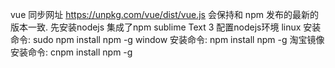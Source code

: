 vue 同步网址 https://unpkg.com/vue/dist/vue.js 会保持和 npm 发布的最新的版本一致.
先安装nodejs 集成了npm
sublime Text 3 配置nodejs环境
linux 安装命令: sudo npm install npm -g
window 安装命令: npm install npm -g
淘宝镜像 安装命令: cnpm install npm -g